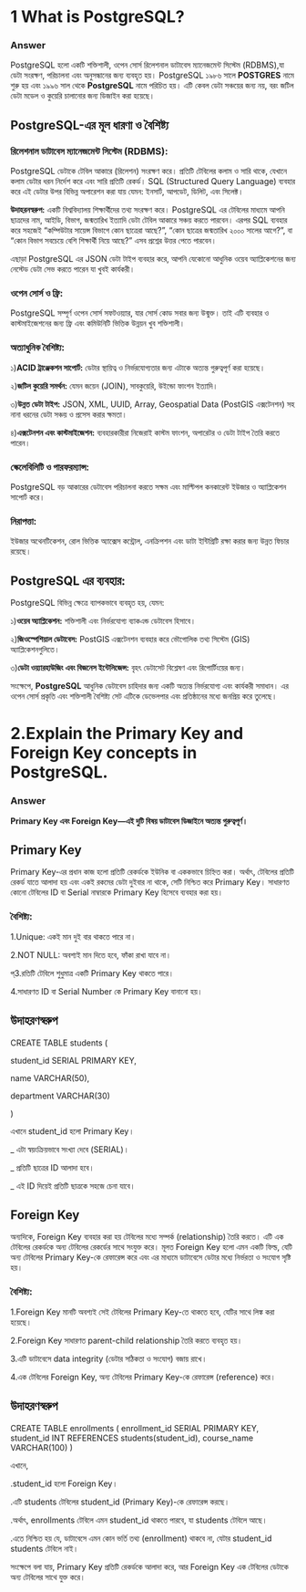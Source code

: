 # 1 What is PostgreSQL?
### Answer
PostgreSQL হলো একটি শক্তিশালী, ওপেন সোর্স রিলেশনাল ডাটাবেস ম্যানেজমেন্ট সিস্টেম (RDBMS),যা ডেটা সংরক্ষণ, পরিচালনা এবং অনুসন্ধানের জন্য ব্যবহৃত হয়। PostgreSQL ১৯৮৬ সালে **POSTGRES** নামে শুরু হয় এবং ১৯৯৬ সাল থেকে **PostgreSQL** নামে পরিচিত হয়। এটি কেবল ডেটা সঞ্চয়ের জন্য নয়, বরং জটিল ডেটা মডেল ও কুয়েরি চালানোর জন্য ডিজাইন করা হয়েছে।

## PostgreSQL-এর মূল ধারণা ও বৈশিষ্ট্য
### রিলেশনাল ডাটাবেস ম্যানেজমেন্ট সিস্টেম (RDBMS):
PostgreSQL ডেটাকে টেবিল আকারে (রিলেশন) সংরক্ষণ করে। প্রতিটি টেবিলের কলাম ও সারি থাকে, যেখানে কলাম ডেটার ধরন নির্দেশ করে এবং সারি প্রতিটি রেকর্ড। SQL (Structured Query Language) ব্যবহার করে এই ডেটার উপর বিভিন্ন অপারেশন করা যায় যেমন: ইনসার্ট, আপডেট, ডিলিট, এবং সিলেক্ট।

**উদাহরনস্বরুপ:** একটি বিশ্ববিদ্যালয় শিক্ষার্থীদের তথ্য সংরক্ষণ করে। PostgreSQL এর টেবিলের মাধ্যমে আপনি ছাত্রদের নাম, আইডি, বিভাগ, জন্মতারিখ ইত্যাদি ডেটা টেবিল আকারে সঞ্চয় করতে পারবেন। এরপর SQL ব্যবহার করে সহজেই “কম্পিউটার সায়েন্স বিভাগে কোন ছাত্রেরা আছে?”, “কোন ছাত্রের জন্মতারিখ ২০০০ সালের আগে?”, বা “কোন বিভাগ সবচেয়ে বেশি শিক্ষার্থী নিয়ে আছে?” এসব প্রশ্নের উত্তর পেতে পারবেন।

এছাড়া PostgreSQL এর JSON ডেটা টাইপ ব্যবহার করে, আপনি যেকোনো আধুনিক ওয়েব অ্যাপ্লিকেশনের জন্য নেস্টেড ডেটা সেভ করতে পারেন যা খুবই কার্যকরী।

### ওপেন সোর্স ও ফ্রি:
PostgreSQL সম্পূর্ণ ওপেন সোর্স সফটওয়্যার, যার সোর্স কোড সবার জন্য উন্মুক্ত। তাই এটি ব্যবহার ও কাস্টমাইজেশনের জন্য ফ্রি এবং কমিউনিটি ভিত্তিক উন্নয়ন খুব শক্তিশালী।

### অত্যাধুনিক বৈশিষ্ট্য:

১)**ACID ট্রাঞ্জেকশন সাপোর্ট:** ডেটার স্থায়িত্ব ও নির্ভরযোগ্যতার জন্য এটাকে অত্যন্ত গুরুত্বপূর্ণ করা হয়েছে।

২)**জটিল কুয়েরি সমর্থন:** যেমন জয়েন (JOIN), সাবকুয়েরি, উইন্ডো ফাংশন ইত্যাদি।

৩)**উন্নত ডেটা টাইপ:** JSON, XML, UUID, Array, Geospatial Data (PostGIS এক্সটেনশন) সহ নানা ধরনের ডেটা সঞ্চয় ও প্রসেস করার ক্ষমতা।

৪)**এক্সটেনশন এবং কাস্টমাইজেশন:** ব্যবহারকারীরা নিজেরাই কাস্টম ফাংশন, অপারেটর ও ডেটা টাইপ তৈরি করতে পারেন।

### স্কেলেবিলিটি ও পারফরম্যান্স:
PostgreSQL বড় আকারের ডেটাবেস পরিচালনা করতে সক্ষম এবং মাল্টিপল কনকারেন্ট ইউজার ও অ্যাপ্লিকেশন সাপোর্ট করে।

### নিরাপত্তা:
ইউজার অথেনটিকেশন, রোল ভিত্তিক অ্যাক্সেস কন্ট্রোল, এনক্রিপশন এবং ডাটা ইন্টিগ্রিটি রক্ষা করার জন্য উন্নত ফিচার রয়েছে।

## PostgreSQL এর ব্যবহার:
PostgreSQL বিভিন্ন ক্ষেত্রে ব্যাপকভাবে ব্যবহৃত হয়, যেমন:

১)**ওয়েব অ্যাপ্লিকেশন:** শক্তিশালী এবং নির্ভরযোগ্য ব্যাকএন্ড ডেটাবেস হিসাবে।

২)**জিওস্পেশিয়াল ডেটাবেস:** PostGIS এক্সটেনশন ব্যবহার করে ভৌগোলিক তথ্য সিস্টেম (GIS) অ্যাপ্লিকেশনগুলিতে।

৩)**ডেটা ওয়্যারহাউজিং এবং বিজনেস ইন্টেলিজেন্স:** বৃহৎ ডেটাসেট বিশ্লেষণ এবং রিপোর্টিংয়ের জন্য।



সংক্ষেপে, **PostgreSQL** আধুনিক ডেটাবেস চাহিদার জন্য একটি অত্যন্ত নির্ভরযোগ্য এবং কার্যকরী সমাধান। এর ওপেন সোর্স প্রকৃতি এবং শক্তিশালী বৈশিষ্ট্য সেট এটিকে ডেভেলপার এবং প্রতিষ্ঠানের মধ্যে জনপ্রিয় করে তুলেছে।



# 2.Explain the Primary Key and Foreign Key concepts in PostgreSQL.

### Answer

 **Primary Key এবং Foreign Key—এই দুটি বিষয় ডাটাবেস ডিজাইনে অত্যন্ত গুরুত্বপূর্ণ।**

## Primary Key
 Primary Key-এর প্রধান কাজ হলো প্রতিটি রেকর্ডকে ইউনিক বা এককভাবে চিহ্নিত করা। অর্থাৎ, টেবিলের প্রতিটি রেকর্ড যাতে আলাদা হয় এবং একই রকমের ডেটা দুইবার না থাকে, সেটি নিশ্চিত করে Primary Key। সাধারণত কোনো টেবিলের ID বা Serial নাম্বারকে Primary Key হিসেবে ব্যবহার করা হয়।


### বৈশিষ্ট্য:
1.Unique: একই মান দুই বার থাকতে পারে না।

2.NOT NULL: অবশ্যই মান দিতে হবে, ফাঁকা রাখা যাবে না।

প্3.রতিটি টেবিলে শুধুমাত্র একটি Primary Key থাকতে পারে।

4.সাধারণত ID বা Serial Number কে Primary Key বানানো হয়।

## উদাহরণস্বরুপ

CREATE TABLE students (

  student_id SERIAL PRIMARY KEY,

  name VARCHAR(50),

  department VARCHAR(30)
  
)

এখানে student_id হলো Primary Key।

_ এটা স্বয়ংক্রিয়ভাবে সংখ্যা দেবে (SERIAL)।

_ প্রতিটি ছাত্রের ID আলাদা হবে।

_ এই ID দিয়েই প্রতিটি ছাত্রকে সহজে চেনা যাবে।

## Foreign Key
অন্যদিকে, Foreign Key ব্যবহার করা হয় টেবিলের মধ্যে সম্পর্ক (relationship) তৈরি করতে। এটি এক টেবিলের রেকর্ডকে অন্য টেবিলের রেকর্ডের সাথে সংযুক্ত করে। মূলত Foreign Key হলো এমন একটি ফিল্ড, যেটি অন্য টেবিলের Primary Key-কে রেফারেন্স করে এবং এর মাধ্যমে ডাটাবেসে ডেটার মধ্যে নির্ভরতা ও সংযোগ সৃষ্টি হয়।

### বৈশিষ্ট্য:
1.Foreign Key মানটি অবশ্যই সেই টেবিলের Primary Key-তে থাকতে হবে, যেটির সাথে লিঙ্ক করা হয়েছে।

2.Foreign Key সাধারণত parent-child relationship তৈরি করতে ব্যবহৃত হয়।

3.এটি ডাটাবেসে data integrity (ডেটার সঠিকতা ও সংযোগ) বজায় রাখে।

4.এক টেবিলের Foreign Key, অন্য টেবিলের Primary Key-কে রেফারেন্স (reference) করে।

## উদাহরণস্বরুপ

CREATE TABLE enrollments (
  enrollment_id SERIAL PRIMARY KEY,
  student_id INT REFERENCES students(student_id),
  course_name VARCHAR(100)
)

এখানে,

.student_id হলো Foreign Key।

.এটি students টেবিলের student_id (Primary Key)-কে রেফারেন্স করছে।

.অর্থাৎ, enrollments টেবিলে এমন student_id থাকতে পারবে, যা students টেবিলে আছে।

.এতে নিশ্চিত হয় যে, ডাটাবেসে এমন কোন ভর্তি তথ্য (enrollment) থাকবে না, যেটার student_id students টেবিলে নাই।

সংক্ষেপে বলা যায়, Primary Key প্রতিটি রেকর্ডকে আলাদা করে, আর Foreign Key এক টেবিলের ডেটাকে অন্য টেবিলের সাথে যুক্ত করে।